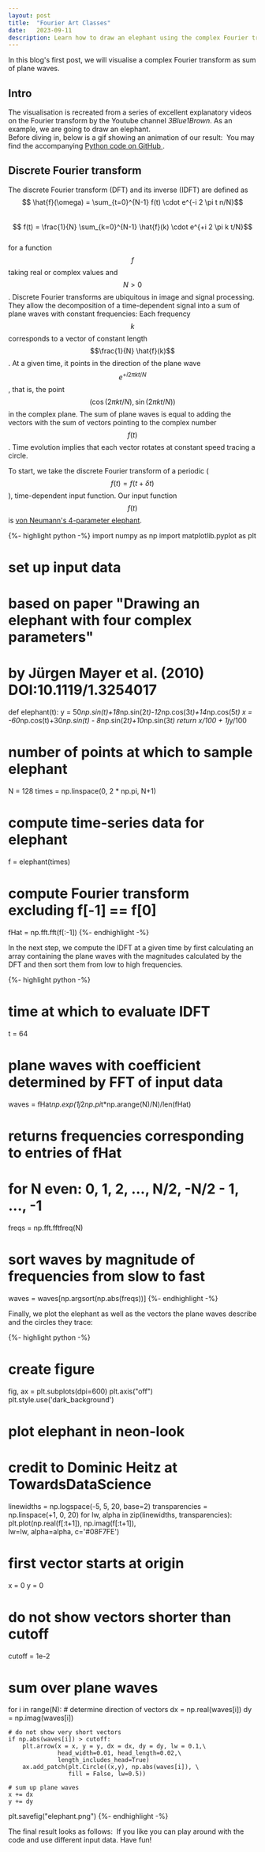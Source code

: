 ```yaml
---
layout: post
title:  "Fourier Art Classes"
date:   2023-09-11
description: Learn how to draw an elephant using the complex Fourier transform! 
---
```


<script src="https://cdn.mathjax.org/mathjax/latest/MathJax.js?config=TeX-AMS-MML_HTMLorMML" type="text/javascript"></script>

<p class="intro"><span class="dropcap">I</span>n this blog's first post, we will visualise a complex Fourier transform as sum of plane waves. </p>


## Intro
The visualisation is recreated from a series of excellent explanatory videos on the Fourier transform by the Youtube channel <em>3Blue1Brown</em>. As an example, we are going to draw an elephant.<br>
Before diving in, below is a gif showing an animation of our result:
<img src="{{ site.baseurl }}/assets/img/fourierpainter-python/animation.gif" alt="" class="center"> 
You may find the accompanying <a href="https://github.com/KunkelAlexander/fourierpainter-python"> Python code on GitHub </a>. 


## Discrete Fourier transform

The discrete Fourier transform (DFT) and its inverse (IDFT) are defined as\
$$ \hat{f}(\omega) = \sum_{t=0}^{N-1} f(t) \cdot e^{-i 2 \pi t n/N}$$\
$$ f(t) = \frac{1}{N} \sum_{k=0}^{N-1} \hat{f}(k) \cdot e^{+i 2 \pi k t/N}$$\
for a function $$f$$ taking real or complex values and $$N > 0$$. 
Discrete Fourier transforms are ubiquitous in image and signal processing. They allow the decomposition of a time-dependent signal into a sum of plane waves with constant frequencies: Each frequency $$k$$ corresponds to a vector of constant length $$\frac{1}{N} \hat{f}(k)$$. At a given time, it points in the direction of the plane wave $$e^{+i 2 \pi k t/N}$$, that is, the point $$(\cos(2 \pi k t/N), \sin(2 \pi k t/N))$$ in the complex plane. The sum of plane waves is equal to adding the vectors with the sum of vectors pointing to the complex number $$f(t)$$. Time evolution implies that each vector rotates at constant speed tracing a circle.

To start, we take the discrete Fourier transform of a periodic ($$f(t) = f(t + \delta t)$$), time-dependent input function. Our input function $$f(t)$$ is [von Neumann's 4-parameter elephant][vonneumann-elephant-wiki].


{%- highlight python -%}
import numpy as np 
import matplotlib.pyplot as plt

# set up input data
# based on paper "Drawing an elephant with four complex parameters"
# by Jürgen Mayer et al. (2010) DOI:10.1119/1.3254017
def elephant(t):
    y =  50*np.sin(t)+18*np.sin(2*t)-12*np.cos(3*t)+14*np.cos(5*t)
    x = -60*np.cos(t)+30*np.sin(t)  - 8*np.sin(2*t)+10*np.sin(3*t)
    return x/100 + 1j*y/100

# number of points at which to sample elephant
N      = 128
times  = np.linspace(0, 2 * np.pi, N+1)
# compute time-series data for elephant
f      = elephant(times)
# compute Fourier transform excluding f[-1] == f[0]
fHat   = np.fft.fft(f[:-1])
{%- endhighlight -%}

In the next step, we compute the IDFT at a given time by first calculating an array containing the plane waves with the magnitudes calculated by the DFT and then sort them from low to high frequencies.

{%- highlight python -%}
# time at which to evaluate IDFT
t      = 64 
# plane waves with coefficient determined by FFT of input data 
waves  = fHat*np.exp(1j*2*np.pi*t*np.arange(N)/N)/len(fHat)
# returns frequencies corresponding to entries of fHat
# for N even: 0, 1, 2, ..., N/2, -N/2 - 1, ..., -1
freqs  = np.fft.fftfreq(N)
# sort waves by magnitude of frequencies from slow to fast 
waves  = waves[np.argsort(np.abs(freqs))]
{%- endhighlight -%}

Finally, we plot the elephant as well as the vectors the plane waves describe and the circles they trace:

{%- highlight python -%}
# create figure
fig, ax = plt.subplots(dpi=600)
plt.axis("off") 
plt.style.use('dark_background')

# plot elephant in neon-look 
# credit to Dominic Heitz at TowardsDataScience
linewidths     = np.logspace(-5, 5, 20, base=2)
transparencies = np.linspace(+1, 0, 20)
for lw, alpha in zip(linewidths, transparencies):
    plt.plot(np.real(f[:t+1]), np.imag(f[:t+1]), \
             lw=lw, alpha=alpha, c='#08F7FE')
    
# first vector starts at origin
x      = 0
y      = 0
# do not show vectors shorter than cutoff
cutoff = 1e-2

# sum over plane waves
for i in range(N):
    # determine direction of vectors 
    dx = np.real(waves[i])
    dy = np.imag(waves[i])

    # do not show very short vectors
    if np.abs(waves[i]) > cutoff:
        plt.arrow(x = x, y = y, dx = dx, dy = dy, lw = 0.1,\
                  head_width=0.01, head_length=0.02,\
                  length_includes_head=True)
        ax.add_patch(plt.Circle((x,y), np.abs(waves[i]), \
                     fill = False, lw=0.5))

    # sum up plane waves
    x += dx
    y += dy

plt.savefig("elephant.png")
{%- endhighlight -%}

The final result looks as follows:
<img src="{{ site.baseurl }}/assets/img/fourierpainter-python/elephant.png" alt="" class="center"> 
If you like you can play around with the code and use different input data. Have fun!



[fourierpainter-python-gh]: https://github.com/KunkelAlexander/fourierpainter-python
[vonneumann-elephant-wiki]: https://en.wikipedia.org/w/index.php?title=Von_Neumann%27s_elephant&oldid=1136353945